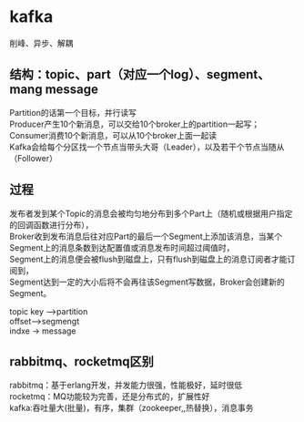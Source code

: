 
#  kafka  
削峰、异步、解耦  

##  结构：topic、part（对应一个log）、segment、mang message    

Partition的话第一个目标，并行读写      
Producer产生10个新消息，可以交给10个broker上的partition一起写；Consumer消费10个新消息，可以从10个broker上面一起读      
Kafka会给每个分区找一个节点当带头大哥（Leader），以及若干个节点当随从（Follower）   

##  过程
  发布者发到某个Topic的消息会被均匀地分布到多个Part上（随机或根据用户指定的回调函数进行分布），   
Broker收到发布消息后往对应Part的最后一个Segment上添加该消息，当某个Segment上的消息条数到达配置值或消息发布时间超过阈值时，   
Segment上的消息便会被flush到磁盘上，只有flush到磁盘上的消息订阅者才能订阅到，   
Segment达到一定的大小后将不会再往该Segment写数据，Broker会创建新的Segment。     

topic key -->partition     
offset-->segmengt    
indxe -> message    
 
## rabbitmq、rocketmq区别    
rabbitmq：基于erlang开发，并发能力很强，性能极好，延时很低      
rocketmq：MQ功能较为完善，还是分布式的，扩展性好           
kafka:吞吐量大(批量)，有序，集群（zookeeper,,热替换），消息事务         
